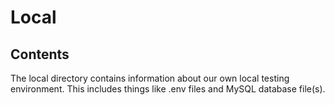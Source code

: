 # Local

## Contents

The local directory contains information about our own local testing environment. This includes things like .env files and MySQL database file(s).
